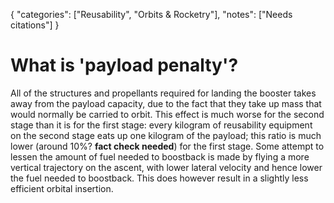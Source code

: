 {
    "categories": ["Reusability", "Orbits & Rocketry"],
    "notes": ["Needs citations"]
}

# What is 'payload penalty'?

All of the structures and propellants required for landing the booster takes away from the payload capacity, due to the fact that they take up mass that would normally be carried to orbit. This effect is much worse for the second stage than it is for the first stage: every kilogram of reusability equipment on the second stage eats up one kilogram of the payload; this ratio is much lower (around 10%? **fact check needed**) for the first stage. Some attempt to lessen the amount of fuel needed to boostback is made by flying a more vertical trajectory on the ascent, with lower lateral velocity and hence lower the fuel needed to boostback. This does however result in a slightly less efficient orbital insertion.
